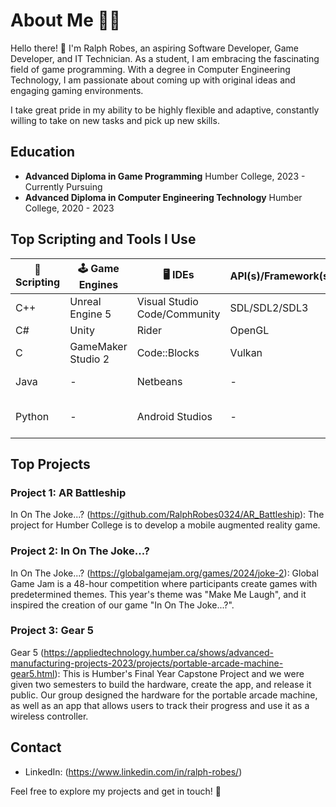 # About Me 👨‍💻
Hello there! 👋 I'm Ralph Robes, an aspiring  Software Developer, Game Developer, and  IT Technician. As a student, I am embracing the fascinating field of game programming. With a degree in Computer Engineering Technology, I am passionate about coming up with original ideas and engaging gaming environments.

I take great pride in my ability to be highly flexible and adaptive, constantly willing to take on new tasks and pick up new skills.


## Education
- **Advanced Diploma in Game Programming**
  Humber College, 2023 - Currently Pursuing
- **Advanced Diploma in Computer Engineering Technology**
  Humber College, 2020 - 2023

## Top Scripting and Tools I Use
| 📄 Scripting | 🕹️ Game Engines    |    🖥️ IDEs                      | API(s)/Framework(s) |🖱️ Micro-controllers  | ⚒️ Others             |          
| ---    |          ---       | ---                          | --- |---                  | ---                |
| C++     | Unreal Engine 5             | Visual Studio Code/Community | SDL/SDL2/SDL3 |Raspberry Pi       | 3ds Max 2024           |
| C#    |  Unity |      Rider            | OpenGL | Arduino                | Git |
| C     | GameMaker Studio 2 |     Code::Blocks                | Vulkan |ATMega328P        | Blender            |
| Java   |  -                |     Netbeans         |  -   |-                     | Substance Painter |
| Python |      -              |    Android Studios                    | - |    -                      |  Cisco Packet Tracer |

## Top Projects
### Project 1: AR Battleship
In On The Joke...? (https://github.com/RalphRobes0324/AR_Battleship): The project for Humber College is to develop a mobile augmented reality game.

### Project 2: In On The Joke...?
In On The Joke...? (https://globalgamejam.org/games/2024/joke-2): Global Game Jam is a 48-hour competition where participants create games with predetermined themes. This year's theme was "Make Me Laugh", and it inspired the creation of our game "In On The Joke...?".

### Project 3: Gear 5
Gear 5 (https://appliedtechnology.humber.ca/shows/advanced-manufacturing-projects-2023/projects/portable-arcade-machine-gear5.html): This is Humber's Final Year Capstone Project and we were given two semesters to build the hardware, create the app, and release it public. Our group designed the hardware for the portable arcade machine, as well as an app that allows users to track their progress and use it as a wireless controller.

## Contact
- LinkedIn: (https://www.linkedin.com/in/ralph-robes/)

Feel free to explore my projects and get in touch! 🚀
